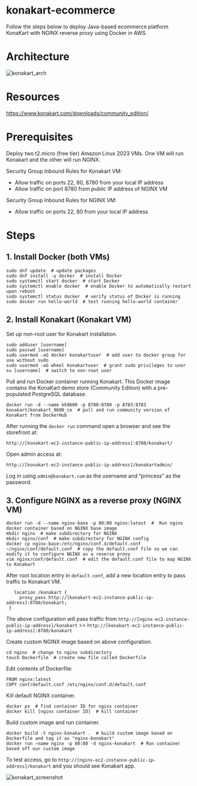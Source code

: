 # konakart-ecommerce
Follow the steps below to deploy Java-based ecommerce platform KonaKart with NGINX reverse proxy using Docker in AWS.

# Architecture

![konakart_arch](https://github.com/carlyn-aarish/konakart-ecommerce/assets/87711685/7d30185c-b278-4427-bcf2-6820c8ded473)

# Resources
https://www.konakart.com/downloads/community_edition/

# Prerequisites
Deploy two t2.micro (free tier) Amazon Linux 2023 VMs. One VM will run Konakart and the other will run NGINX.

Security Group Inbound Rules for Konakart VM:
* Allow traffic on ports 22, 80, 8780 from your local IP address
* Allow traffic on port 8780 from public IP address of NGINX VM

Security Group Inbound Rules for NGINX VM:
* Allow traffic on ports 22, 80 from your local IP address

# Steps

## 1. Install Docker (both VMs)
   ```
   sudo dnf update  # update packages
   sudo dnf install -y docker  # install Docker
   sudo systemctl start docker  # start Docker
   sudo systemctl enable docker  # enable Docker to automatically restart upon reboot
   sudo systemctl status docker  # verify status of Docker is running
   sudo docker run hello-world  # test running hello-world container
   ```
   
## 2. Install Konakart (Konakart VM)
   Set up non-root user for Konakart installation.
   ```
   sudo adduser [username]
   sudo passwd [username]
   sudo usermod -aG docker konakartuser  # add user to docker group for use without sudo
   sudo usermod -aG wheel konakartuser  # grant sudo privileges to user
   su [username]  # switch to non-root user
   ```
   Pull and run Docker container running Konakart. This Docker image contains the KonaKart demo store (Community Edition) with a pre-populated PostgreSQL database.
   ```
   docker run -d --name kk9600 -p 8780:8780 -p 8783:8783 konakart/konakart_9600_ce  # pull and run community version of KonaKart from DockerHub
   ```
   After running the `docker run` command open a browser and see the storefront at:

   ```
   http://[konakart-ec2-instance-public-ip-address]:8780/konakart/
   ```
   Open admin access at:
   ```
   http://[konakart-ec2-instance-public-ip-address]/konakartadmin/
   ```
   Log in using `admin@konakart.com` as the username and “princess” as the password.

## 3. Configure NGINX as a reverse proxy (NGINX VM)
   ```
   docker run -d --name nginx-base -p 80:80 nginx:latest  #  Run nginx docker container based on NGINX base image
   mkdir nginx  # make subdirectory for NGINX
   mkdir nginx/conf  # make subdirectory for NGINX config
   docker cp nginx-base:/etc/nginx/conf.d/default.conf ~/nginx/conf/default.conf  # copy the default.conf file so we can modify it to configure NGINX as a reverse proxy
   vim nginx/conf/default.conf  # edit the default.conf file to map NGINX to Konakart
   ```

   After root location entry in `default.conf`, add a new location entry to pass traffic to Konakart VM.
   ```
      location /konakart {
        proxy_pass http://[konakart-ec2-instance-public-ip-address]:8780/konakart;
    }
   ```
   The above configuration will pass traffic from `http://[nginx-ec2-instance-public-ip-address]/konakart` >> `http://[konakart-ec2-instance-public-ip-address]:8780/konakart`

   Create custom NGINX image based on above configuration.

   ```
   cd nginx  # change to nginx subdirectory
   touch Dockerfile  # create new file called Dockerfile
   ```

   Edit contents of Dockerfile:
   ```
   FROM nginx:latest 
   COPY conf/default.conf /etc/nginx/conf.d/default.conf
   ```

   Kill default NGINX container.
   ```
   docker ps  # find container ID for nginx container
   docker kill [nginx container ID]  # kill container
   ```
   
   Build custom image and run container.
   ```
   docker build -t nginx-konakart .  # build custom image based on Dockerfile and tag it as "nginx-konakart"
   docker run –name nginx -p 80:80 -d nginx-konakart  # Run container based off our custom image
   ```

   To test access, go to `http://[nginx-ec2-instance-public-ip-address]/konakart` and you should see Konakart app.

   ![konakart_screenshot](https://github.com/carlyn-aarish/konakart-ecommerce/assets/87711685/0a193546-a9aa-459b-ac58-8d4877b6fe2c)
